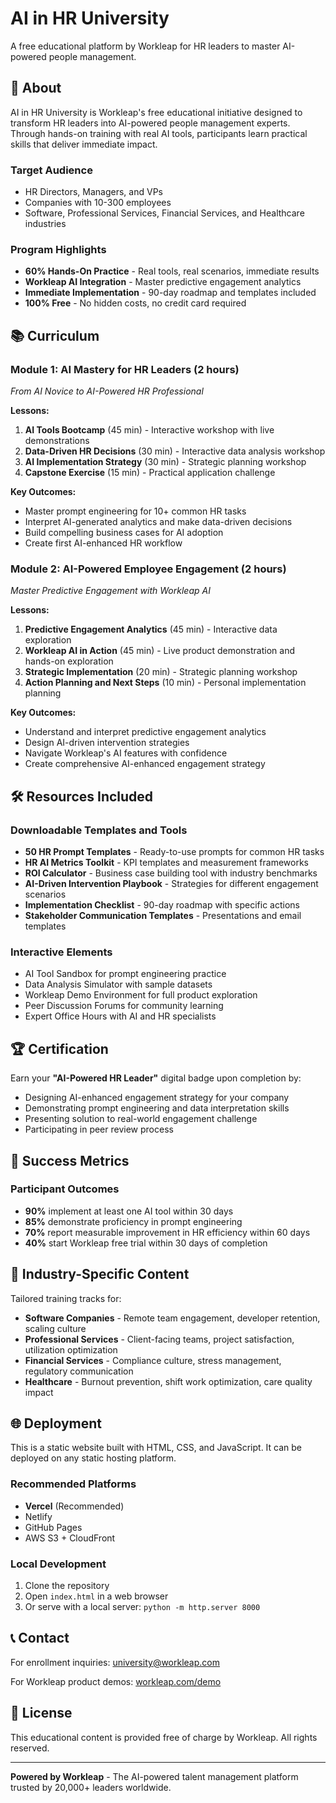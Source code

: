 # AI in HR University

A free educational platform by Workleap for HR leaders to master AI-powered people management.

## 🎯 About

AI in HR University is Workleap's free educational initiative designed to transform HR leaders into AI-powered people management experts. Through hands-on training with real AI tools, participants learn practical skills that deliver immediate impact.

### Target Audience
- HR Directors, Managers, and VPs
- Companies with 10-300 employees
- Software, Professional Services, Financial Services, and Healthcare industries

### Program Highlights
- **60% Hands-On Practice** - Real tools, real scenarios, immediate results
- **Workleap AI Integration** - Master predictive engagement analytics
- **Immediate Implementation** - 90-day roadmap and templates included
- **100% Free** - No hidden costs, no credit card required

## 📚 Curriculum

### Module 1: AI Mastery for HR Leaders (2 hours)
*From AI Novice to AI-Powered HR Professional*

**Lessons:**
1. **AI Tools Bootcamp** (45 min) - Interactive workshop with live demonstrations
2. **Data-Driven HR Decisions** (30 min) - Interactive data analysis workshop
3. **AI Implementation Strategy** (30 min) - Strategic planning workshop
4. **Capstone Exercise** (15 min) - Practical application challenge

**Key Outcomes:**
- Master prompt engineering for 10+ common HR tasks
- Interpret AI-generated analytics and make data-driven decisions
- Build compelling business cases for AI adoption
- Create first AI-enhanced HR workflow

### Module 2: AI-Powered Employee Engagement (2 hours)
*Master Predictive Engagement with Workleap AI*

**Lessons:**
1. **Predictive Engagement Analytics** (45 min) - Interactive data exploration
2. **Workleap AI in Action** (45 min) - Live product demonstration and hands-on exploration
3. **Strategic Implementation** (20 min) - Strategic planning workshop
4. **Action Planning and Next Steps** (10 min) - Personal implementation planning

**Key Outcomes:**
- Understand and interpret predictive engagement analytics
- Design AI-driven intervention strategies
- Navigate Workleap's AI features with confidence
- Create comprehensive AI-enhanced engagement strategy

## 🛠️ Resources Included

### Downloadable Templates and Tools
- **50 HR Prompt Templates** - Ready-to-use prompts for common HR tasks
- **HR AI Metrics Toolkit** - KPI templates and measurement frameworks
- **ROI Calculator** - Business case building tool with industry benchmarks
- **AI-Driven Intervention Playbook** - Strategies for different engagement scenarios
- **Implementation Checklist** - 90-day roadmap with specific actions
- **Stakeholder Communication Templates** - Presentations and email templates

### Interactive Elements
- AI Tool Sandbox for prompt engineering practice
- Data Analysis Simulator with sample datasets
- Workleap Demo Environment for full product exploration
- Peer Discussion Forums for community learning
- Expert Office Hours with AI and HR specialists

## 🏆 Certification

Earn your **"AI-Powered HR Leader"** digital badge upon completion by:
- Designing AI-enhanced engagement strategy for your company
- Demonstrating prompt engineering and data interpretation skills
- Presenting solution to real-world engagement challenge
- Participating in peer review process

## 🚀 Success Metrics

### Participant Outcomes
- **90%** implement at least one AI tool within 30 days
- **85%** demonstrate proficiency in prompt engineering
- **70%** report measurable improvement in HR efficiency within 60 days
- **40%** start Workleap free trial within 30 days of completion

## 🏢 Industry-Specific Content

Tailored training tracks for:
- **Software Companies** - Remote team engagement, developer retention, scaling culture
- **Professional Services** - Client-facing teams, project satisfaction, utilization optimization
- **Financial Services** - Compliance culture, stress management, regulatory communication
- **Healthcare** - Burnout prevention, shift work optimization, care quality impact

## 🌐 Deployment

This is a static website built with HTML, CSS, and JavaScript. It can be deployed on any static hosting platform.

### Recommended Platforms
- **Vercel** (Recommended)
- Netlify
- GitHub Pages
- AWS S3 + CloudFront

### Local Development
1. Clone the repository
2. Open `index.html` in a web browser
3. Or serve with a local server: `python -m http.server 8000`

## 📞 Contact

For enrollment inquiries: [university@workleap.com](mailto:university@workleap.com)

For Workleap product demos: [workleap.com/demo](https://workleap.com/demo)

## 📄 License

This educational content is provided free of charge by Workleap. All rights reserved.

---

**Powered by Workleap** - The AI-powered talent management platform trusted by 20,000+ leaders worldwide.

